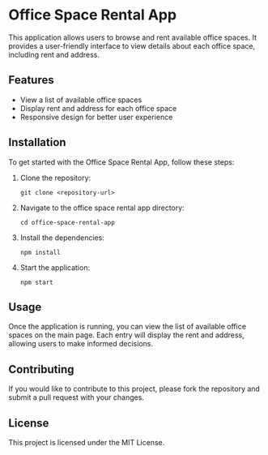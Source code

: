 # Office Space Rental App

This application allows users to browse and rent available office spaces. It provides a user-friendly interface to view details about each office space, including rent and address.

## Features

- View a list of available office spaces
- Display rent and address for each office space
- Responsive design for better user experience

## Installation

To get started with the Office Space Rental App, follow these steps:

1. Clone the repository:
   ```
   git clone <repository-url>
   ```

2. Navigate to the office space rental app directory:
   ```
   cd office-space-rental-app
   ```

3. Install the dependencies:
   ```
   npm install
   ```

4. Start the application:
   ```
   npm start
   ```

## Usage

Once the application is running, you can view the list of available office spaces on the main page. Each entry will display the rent and address, allowing users to make informed decisions.

## Contributing

If you would like to contribute to this project, please fork the repository and submit a pull request with your changes.

## License

This project is licensed under the MIT License.
